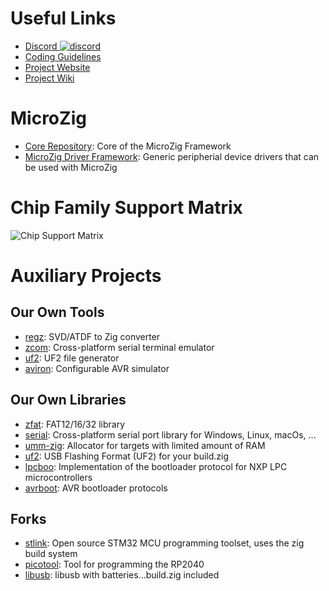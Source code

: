 # Useful Links

- [Discord ![discord](https://img.shields.io/discord/824493524413710336.svg?logo=discord)](https://discord.gg/ShUWykk38X)
- [Coding Guidelines](https://github.com/ZigEmbeddedGroup/.github/blob/main/GUIDELINES.md)
- [Project Website](https://microzig.tech)
- [Project Wiki](https://wiki.microzig.tech)

# MicroZig

- [Core Repository](https://github.com/ZigEmbeddedGroup/microzig): Core of the MicroZig Framework
- [MicroZig Driver Framework](https://github.com/ZigEmbeddedGroup/microzig-driver-framework): Generic peripherial device drivers that can be used with MicroZig

# Chip Family Support Matrix

![Chip Support Matrix](https://downloads.microzig.tech/.data/chip-families.svg)

# Auxiliary Projects

## Our Own Tools

- [regz](https://github.com/ZigEmbeddedGroup/microzig/tree/main/tools/regz): SVD/ATDF to Zig converter 
- [zcom](https://github.com/ZigEmbeddedGroup/zcom): Cross-platform serial terminal emulator
- [uf2](https://github.com/ZigEmbeddedGroup/microzig/tree/main/tools/uf2): UF2 file generator
- [aviron](https://github.com/ZigEmbeddedGroup/aviron): Configurable AVR simulator

## Our Own Libraries

- [zfat](https://github.com/ZigEmbeddedGroup/zfat): FAT12/16/32 library
- [serial](https://github.com/ZigEmbeddedGroup/serial): Cross-platform serial port library for Windows, Linux, macOs, …
- [umm-zig](https://github.com/ZigEmbeddedGroup/umm-zig): Allocator for targets with limited amount of RAM
- [uf2](https://github.com/ZigEmbeddedGroup/uf2): USB Flashing Format (UF2) for your build.zig
- [lpcboo](https://github.com/ZigEmbeddedGroup/lpcboot): Implementation of the bootloader protocol for NXP LPC microcontrollers
- [avrboot](https://github.com/ZigEmbeddedGroup/avrboot): AVR bootloader protocols

## Forks

- [stlink](https://github.com/ZigEmbeddedGroup/stlink): Open source STM32 MCU programming toolset, uses the zig build system
- [picotool](https://github.com/ZigEmbeddedGroup/picotool): Tool for programming the RP2040
- [libusb](https://github.com/ZigEmbeddedGroup/libusb): libusb with batteries...build.zig included
